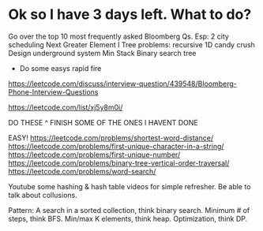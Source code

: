 

# Ok so I have 3 days left. What to do?


Go over the top 10 most frequently asked Bloomberg Qs.
Esp:
2 city scheduling 
Next Greater Element I
Tree problems: recursive 
1D candy crush
Design underground system
Min Stack
Binary search tree
+ Do some easys rapid fire 

https://leetcode.com/discuss/interview-question/439548/Bloomberg-Phone-Interview-Questions 

https://leetcode.com/list/xj5y8m0i/ 

DO THESE ^ FINISH SOME OF THE ONES I HAVENT DONE

EASY! 
https://leetcode.com/problems/shortest-word-distance/
https://leetcode.com/problems/first-unique-character-in-a-string/
https://leetcode.com/problems/first-unique-number/ 
https://leetcode.com/problems/binary-tree-vertical-order-traversal/ 
https://leetcode.com/problems/word-search/ 


Youtube some hashing & hash table videos for simple refresher.
Be able to talk about collusions. 


Pattern:
A search in a sorted collection, think binary search. Minimum # of steps, think BFS. Min/max K elements, think heap. Optimization, think DP. 